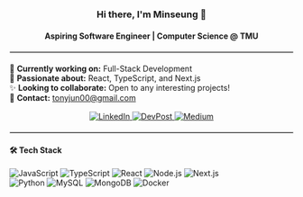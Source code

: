 <div align="center">

<h3>Hi there, I'm Minseung 👋</h3>
<h4>Aspiring Software Engineer | Computer Science @ TMU</h4>

</div>

<hr style="border: 0.5px solid #ccc; margin: 1.2rem 0">

<p align="left">
📌 <strong>Currently working on:</strong> Full-Stack Development<br>
🚀 <strong>Passionate about:</strong> React, TypeScript, and Next.js<br>
✨ <strong>Looking to collaborate:</strong> Open to any interesting projects!<br>
📧 <strong>Contact:</strong> <a href="mailto:tonyjun00@gmail.com">tonyjun00@gmail.com</a>
</p>

<div align="center" style="margin: 1rem 0">
  <a href="https://www.linkedin.com/in/minseung-jeon-58ba69287/" target="_blank">
    <img src="https://img.shields.io/badge/LinkedIn-0077B5?style=flat&logo=linkedin&logoColor=white" alt="LinkedIn">
  </a>
  <a href="https://devpost.com/tonyjun00" target="_blank">
    <img src="https://img.shields.io/badge/DevPost-003E54?style=flat&logo=devpost&logoColor=white" alt="DevPost">
  </a>
  <a href="https://medium.com/@tonyjun00" target="_blank">
    <img src="https://img.shields.io/badge/Medium-12100E?style=flat&logo=medium&logoColor=white" alt="Medium">
  </a>
</div>

<hr style="border: 0.5px solid #ccc; margin: 1.2rem 0">

<h4>🛠 Tech Stack</h4>

<div align="left" style="margin: 0.8rem 0">
  <img src="https://img.shields.io/badge/JavaScript-F7DF1E?style=flat&logo=javascript&logoColor=black" alt="JavaScript">
  <img src="https://img.shields.io/badge/TypeScript-3178C6?style=flat&logo=typescript&logoColor=white" alt="TypeScript">
  <img src="https://img.shields.io/badge/React-20232A?style=flat&logo=react&logoColor=61DAFB" alt="React">
  <img src="https://img.shields.io/badge/Node.js-339933?style=flat&logo=nodedotjs&logoColor=white" alt="Node.js">
  <img src="https://img.shields.io/badge/Next.js-000000?style=flat&logo=nextdotjs&logoColor=white" alt="Next.js">
  <br>
  <img src="https://img.shields.io/badge/Python-3776AB?style=flat&logo=python&logoColor=white" alt="Python">
  <img src="https://img.shields.io/badge/MySQL-4479A1?style=flat&logo=mysql&logoColor=white" alt="MySQL">
  <img src="https://img.shields.io/badge/MongoDB-47A248?style=flat&logo=mongodb&logoColor=white" alt="MongoDB">
  <img src="https://img.shields.io/badge/Docker-2496ED?style=flat&logo=docker&logoColor=white" alt="Docker">
</div>
